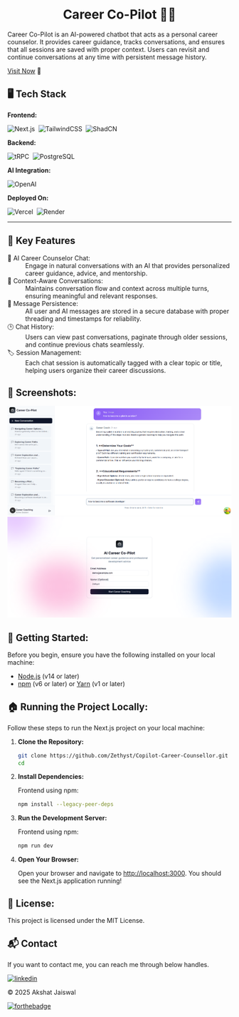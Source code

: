 <h1 align="center">Career Co-Pilot 🤖💼</h1>

<p>
Career Co-Pilot is an AI-powered chatbot that acts as a personal career counselor. 
It provides career guidance, tracks conversations, and ensures that all sessions 
are saved with proper context. Users can revisit and continue conversations at 
any time with persistent message history.
</p>

[Visit Now](https://copilot-career-counsellor.vercel.app) 🚀

## 🖥️ Tech Stack

**Frontend:**

![Next.js](https://img.shields.io/badge/Next.js-000000?style=for-the-badge&logo=nextdotjs&logoColor=white)&nbsp;
![TailwindCSS](https://img.shields.io/badge/Tailwind_CSS-38B2AC?style=for-the-badge&logo=tailwind-css&logoColor=white)&nbsp;
![ShadCN](https://img.shields.io/badge/ShadCN-000000?style=for-the-badge&logo=radixui&logoColor=white)&nbsp;

**Backend:**

![tRPC](https://img.shields.io/badge/tRPC-2596BE?style=for-the-badge&logo=trpc&logoColor=white)&nbsp;
![PostgreSQL](https://img.shields.io/badge/PostgreSQL-336791?style=for-the-badge&logo=postgresql&logoColor=white)&nbsp;

**AI Integration:**

![OpenAI](https://img.shields.io/badge/OpenAI-412991?style=for-the-badge&logo=openai&logoColor=white)&nbsp;

**Deployed On:**

![Vercel](https://img.shields.io/badge/Vercel-000000?style=for-the-badge&logo=vercel&logoColor=white)&nbsp;
![Render](https://img.shields.io/badge/Render-46E3B7?style=for-the-badge&logo=render&logoColor=white)&nbsp;

---

## 📌 Key Features

<dl>
<dt>💬 AI Career Counselor Chat:</dt>
<dd>Engage in natural conversations with an AI that provides personalized career guidance, advice, and mentorship.</dd>

<dt>🧠 Context-Aware Conversations:</dt>
<dd>Maintains conversation flow and context across multiple turns, ensuring meaningful and relevant responses.</dd>

<dt>📂 Message Persistence:</dt>
<dd>All user and AI messages are stored in a secure database with proper threading and timestamps for reliability.</dd>

<dt>🕒 Chat History:</dt>
<dd>Users can view past conversations, paginate through older sessions, and continue previous chats seamlessly.</dd>

<dt>🏷️ Session Management:</dt>
<dd>Each chat session is automatically tagged with a clear topic or title, helping users organize their career discussions.</dd>

</dl>

## 📌 Screenshots:

![home](/img/home.png)
![login](/img/login.png)

## 🚀 Getting Started:

Before you begin, ensure you have the following installed on your local machine:

- [Node.js](https://nodejs.org/) (v14 or later)
- [npm](https://www.npmjs.com/) (v6 or later) or [Yarn](https://yarnpkg.com/) (v1 or later)

## 🏠 Running the Project Locally:

Follow these steps to run the Next.js project on your local machine:

1.  **Clone the Repository:**

    ```sh
    git clone https://github.com/Zethyst/Copilot-Career-Counsellor.git
    cd
    ```

2.  **Install Dependencies:**

    Frontend using npm:

    ```sh
    npm install --legacy-peer-deps
    ```

3.  **Run the Development Server:**

    Frontend using npm:

    ```sh
    npm run dev
    ```

4.  **Open Your Browser:**

    Open your browser and navigate to [http://localhost:3000](http://localhost:3000). You should see the Next.js application running!

## 📜 License:

This project is licensed under the MIT License.

<h2>📬 Contact</h2>

If you want to contact me, you can reach me through below handles.

[![linkedin](https://img.shields.io/badge/LinkedIn-0077B5?style=for-the-badge&logo=linkedin&logoColor=white)](https://www.linkedin.com/in/akshat-jaiswal-4664a2197)

© 2025 Akshat Jaiswal

[![forthebadge](https://forthebadge.com/images/badges/built-with-love.svg)](https://forthebadge.com)
